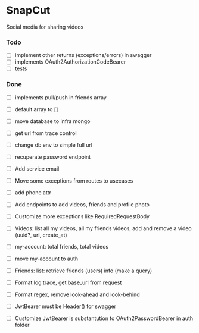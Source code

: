 # SnapCut

Social media for sharing videos

### Todo

- [ ] implement other returns (exceptions/errors) in swagger  
- [ ] implements OAuth2AuthorizationCodeBearer  
- [ ] tests  

### Done

- [ ] implements pull/push in friends array  
- [ ] default array to []  
- [ ] move database to infra mongo  
- [ ] get url from trace control  
- [ ] change db env to simple full url  
- [ ] recuperate password endpoint  
- [ ] Add service email  
- [ ] Move some exceptions from routes to usecases  
- [ ] add phone attr  
- [ ] Add endpoints to add videos, friends and profile photo  
- [ ] Customize more exceptions like RequiredRequestBody  
- [ ] Videos: list all my videos, all my friends videos, add and remove a video (uuid?, url, create_at)  
- [ ] my-account: total friends, total videos  
- [ ] move my-account to auth  
- [ ] Friends: list: retrieve friends (users) info (make a query)  
- [ ] Format log trace, get base_url from request  
- [ ] Format regex, remove look-ahead and look-behind  
- [ ] JwtBearer must be Header() for swagger  
- [ ] Customize JwtBearer is substantution to OAuth2PasswordBearer in auth folder  

